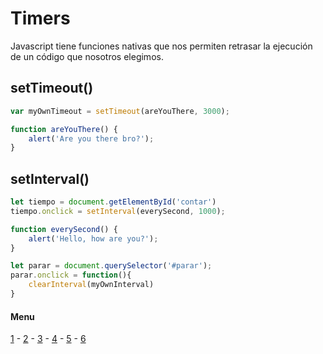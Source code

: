# Timers
Javascript tiene funciones nativas que nos permiten retrasar la ejecución de un código que nosotros elegimos.

## setTimeout()
```js
var myOwnTimeout = setTimeout(areYouThere, 3000);

function areYouThere() {
	alert('Are you there bro?');
}
```

## setInterval()
```js
let tiempo = document.getElementById('contar')
tiempo.onclick = setInterval(everySecond, 1000);

function everySecond() {
	alert('Hello, how are you?');
}

let parar = document.querySelector('#parar');
parar.onclick = function(){
    clearInterval(myOwnInterval)
}
```
#### Menu
[1](/js02/01_closures_callbacks.md) - [2](/js02/02_arrays.md) - [3](/js02/03_editar_dom.md) - [4](/js02/04_clases.md) - [5](/js02/05_eventos.md) - [6](/js02/06_timers.md)